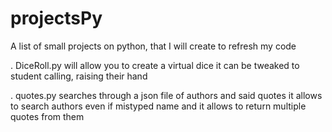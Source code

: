 # projectsPy
A list of small projects on python, that I will create to refresh my code

. DiceRoll.py will allow you to create a virtual dice
it can be tweaked to student calling, raising their hand

. quotes.py searches through a json file of authors and said quotes
it allows to search authors even if mistyped name
and it allows to return multiple quotes from them



